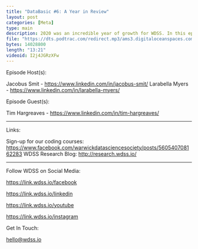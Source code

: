 ```yaml
---
title: "DataBasic #6: A Year in Review"
layout: post
categories: [Meta]
type: main
description: 2020 was an incredible year of growth for WDSS. In this episode, we are joined by the society President, Tim Hargreaves, to reflect on the last year and the exciting plans for 2021. We are also joined by our new Segment Host, Larabella, to discuss the inspection paradox, a statistical phenomenon that you may not have noticed, but can be found everywhere.
file: "https://dts.podtrac.com/redirect.mp3/ams3.digitaloceanspaces.com/podcast.wdss/databasic-e6.mp3"
bytes: 14028800
length: "13:21"
videoid: I2j4JGRzXFw
---
```


Episode Host(s):        

Jacobus Smit - https://www.linkedin.com/in/jacobus-smit/
Larabella Myers - https://www.linkedin.com/in/larabella-myers/

Episode Guest(s):

Tim Hargreaves - https://www.linkedin.com/in/tim-hargreaves/
        
------------------

Links:

Sign-up for our coding courses: https://www.facebook.com/warwickdatasciencesociety/posts/560540708162283
WDSS Research Blog: http://research.wdss.io/

------------------
        
Follow WDSS on Social Media:

https://link.wdss.io/facebook
        
https://link.wdss.io/linkedin

https://link.wdss.io/youtube
        
https://link.wdss.io/instagram
        
Get In Touch:
        
hello@wdss.io

